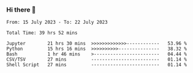### Hi there 👋

<!--
**ututono/ututono** is a ✨ _special_ ✨ repository because its `README.md` (this file) appears on your GitHub profile.

Here are some ideas to get you started:

- 🔭 I’m currently working on ...
- 🌱 I’m currently learning ...
- 👯 I’m looking to collaborate on ...
- 🤔 I’m looking for help with ...
- 💬 Ask me about ...
- 📫 How to reach me: ...
- 😄 Pronouns: ...
- ⚡ Fun fact: ...
-->



<!--START_SECTION:waka-->

```text
From: 15 July 2023 - To: 22 July 2023

Total Time: 39 hrs 52 mins

Jupyter        21 hrs 30 mins  >>>>>>>>>>>>>------------   53.96 %
Python         15 hrs 16 mins  >>>>>>>>>>---------------   38.32 %
Bash           1 hr 46 mins    >------------------------   04.44 %
CSV/TSV        27 mins         -------------------------   01.14 %
Shell Script   27 mins         -------------------------   01.14 %
```

<!--END_SECTION:waka-->
